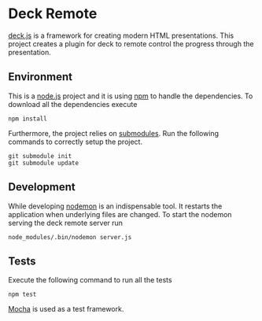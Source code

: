 Deck Remote
===========

[deck.js][1] is a framework for creating modern HTML
presentations. This project creates a plugin for deck to remote
control the progress through the presentation.

Environment
-----------

This is a [node.js][2] project and it is using [npm][3] to handle the
dependencies. To download all the dependencies execute

    npm install

Furthermore, the project relies on [submodules][6]. Run the following
commands to correctly setup the project.

    git submodule init
    git submodule update

Development
-----------

While developing [nodemon][5] is an indispensable tool. It restarts
the application when underlying files are changed. To start the
nodemon serving the deck remote server run

    node_modules/.bin/nodemon server.js

Tests
-----

Execute the following command to run all the tests

    npm test

[Mocha][4] is used as a test framework.


[1]: http://imakewebthings.com/deck.js/ "Homepage for deck.js"
[2]: http://nodejs.org/ "Homepage for node.js"
[3]: https://npmjs.org/ "Homepage for npm"
[4]: http://visionmedia.github.com/mocha/ "Homepage for Mocha"
[5]: https://github.com/remy/nodemon "nodemon on GitHub"
[6]: http://git-scm.com/book/en/Git-Tools-Submodules "Submodule documentation for git"